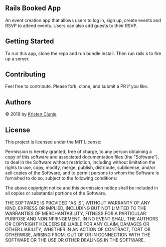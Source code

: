 ## Rails Booked App

An event creation app that allows users to log in, sign up, create events and RSVP to attend events. Users can also add guests to their RSVP.

## Getting Started

To run this app, clone the repo and run bundle install. Then run rails s to fire up a server.

## Contributing

Feel free to contribute. Please fork, clone, and submit a PR if you like.

## Authors

&copy; 2019 by [Kristen Clunie](https://github.com/kclunie)

## License

This project is licensed under the MIT License:

Permission is hereby granted, free of charge, to any person obtaining a copy of this software and associated documentation files (the "Software"), to deal in the Software without restriction, including without limitation the rights to use, copy, modify, merge, publish, distribute, sublicense, and/or sell copies of the Software, and to permit persons to whom the Software is furnished to do so, subject to the following conditions:

The above copyright notice and this permission notice shall be included in all copies or substantial portions of the Software.

THE SOFTWARE IS PROVIDED "AS IS", WITHOUT WARRANTY OF ANY KIND, EXPRESS OR IMPLIED, INCLUDING BUT NOT LIMITED TO THE WARRANTIES OF MERCHANTABILITY, FITNESS FOR A PARTICULAR PURPOSE AND NONINFRINGEMENT. IN NO EVENT SHALL THE AUTHORS OR COPYRIGHT HOLDERS BE LIABLE FOR ANY CLAIM, DAMAGES OR OTHER LIABILITY, WHETHER IN AN ACTION OF CONTRACT, TORT OR OTHERWISE, ARISING FROM, OUT OF OR IN CONNECTION WITH THE SOFTWARE OR THE USE OR OTHER DEALINGS IN THE SOFTWARE.
